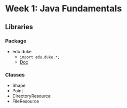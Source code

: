 # Week 1: Java Fundamentals

## Libraries

### Package

- edu.duke
    - `import edu.duke.*;`
    - [Doc](https://www.dukelearntoprogram.com//course2/doc/javadoc/index.html?course=2)

### Classes

- Shape
- Point
- DirectoryResource
- FileResource